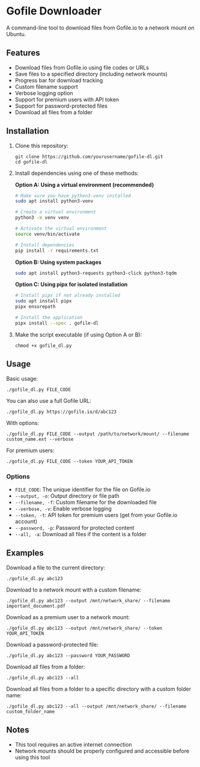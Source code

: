 # Gofile Downloader

A command-line tool to download files from Gofile.io to a network mount on Ubuntu.

## Features

- Download files from Gofile.io using file codes or URLs
- Save files to a specified directory (including network mounts)
- Progress bar for download tracking
- Custom filename support
- Verbose logging option
- Support for premium users with API token
- Support for password-protected files
- Download all files from a folder

## Installation

1. Clone this repository:
   ```
   git clone https://github.com/yourusername/gofile-dl.git
   cd gofile-dl
   ```

2. Install dependencies using one of these methods:

   **Option A: Using a virtual environment (recommended)**
   ```bash
   # Make sure you have python3-venv installed
   sudo apt install python3-venv
   
   # Create a virtual environment
   python3 -m venv venv
   
   # Activate the virtual environment
   source venv/bin/activate
   
   # Install dependencies
   pip install -r requirements.txt
   ```

   **Option B: Using system packages**
   ```bash
   sudo apt install python3-requests python3-click python3-tqdm
   ```

   **Option C: Using pipx for isolated installation**
   ```bash
   # Install pipx if not already installed
   sudo apt install pipx
   pipx ensurepath
   
   # Install the application
   pipx install --spec . gofile-dl
   ```

3. Make the script executable (if using Option A or B):
   ```
   chmod +x gofile_dl.py
   ```

## Usage

Basic usage:
```
./gofile_dl.py FILE_CODE
```

You can also use a full Gofile URL:
```
./gofile_dl.py https://gofile.io/d/abc123
```

With options:
```
./gofile_dl.py FILE_CODE --output /path/to/network/mount/ --filename custom_name.ext --verbose
```

For premium users:
```
./gofile_dl.py FILE_CODE --token YOUR_API_TOKEN
```

### Options

- `FILE_CODE`: The unique identifier for the file on Gofile.io
- `--output, -o`: Output directory or file path
- `--filename, -f`: Custom filename for the downloaded file
- `--verbose, -v`: Enable verbose logging
- `--token, -t`: API token for premium users (get from your Gofile.io account)
- `--password, -p`: Password for protected content
- `--all, -a`: Download all files if the content is a folder

## Examples

Download a file to the current directory:
```
./gofile_dl.py abc123
```

Download to a network mount with a custom filename:
```
./gofile_dl.py abc123 --output /mnt/network_share/ --filename important_document.pdf
```

Download as a premium user to a network mount:
```
./gofile_dl.py abc123 --output /mnt/network_share/ --token YOUR_API_TOKEN
```

Download a password-protected file:
```
./gofile_dl.py abc123 --password YOUR_PASSWORD
```

Download all files from a folder:
```
./gofile_dl.py abc123 --all
```

Download all files from a folder to a specific directory with a custom folder name:
```
./gofile_dl.py abc123 --all --output /mnt/network_share/ --filename custom_folder_name
```

## Notes

- This tool requires an active internet connection
- Network mounts should be properly configured and accessible before using this tool
